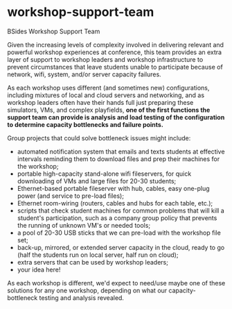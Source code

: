 # workshop-support-team
BSides Workshop Support Team

Given the increasing levels of complexity involved in delivering relevant and powerful workshop experiences at conference, this team provides an extra layer of support to workshop leaders and workshop infrastructure to prevent circumstances that leave students unable to participate because of network, wifi, system, and/or server capacity failures.

As each workshop uses different (and sometimes new) configurations, including mixtures of local and cloud servers and networking, and as workshop leaders often have their hands full just preparing these simulators, VMs, and complex playfields, **one of the first functions the support team can provide is analysis and load testing of the configuration to determine capacity bottlenecks and failure points.**

Group projects that could solve bottleneck issues might include:

* automated notification system that emails and texts students at effective intervals reminding them to download files and prep their machines for the workshop;
* portable high-capacity stand-alone wifi fileservers, for quick downloading of VMs and large files for 20-30 students;
* Ethernet-based portable fileserver with hub, cables, easy one-plug power (and service to pre-load files);
* Ethernet room-wiring (routers, cables and hubs for each table, etc.);
* scripts that check student machines for common problems that will kill a student's participation, such as a company group policy that prevents the running of unknown VM's or needed tools;
* a pool of 20-30 USB sticks that we can pre-load with the workshop file set;
* back-up, mirrored, or extended server capacity in the cloud, ready to go (half the students run on local server, half run on cloud);
* extra servers that can be used by workshop leaders;
* your idea here!

As each workshop is different, we'd expect to need/use maybe one of these solutions for any one workshop, depending on what our capacity-bottleneck testing and analysis revealed.
